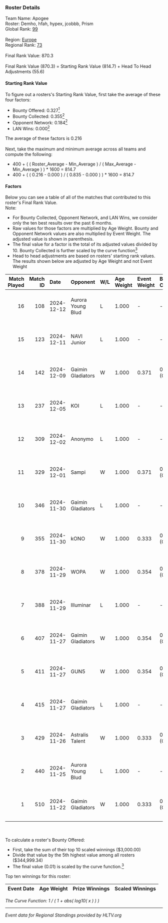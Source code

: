 ### Roster Details<br />
Team Name: Apogee<br />
Roster: Demho, hfah, hypex, jcobbb, Prism<br />
Global Rank: [99](../../standings_global_2024_12_18.md)<br />
<br />
Region: [Europe]( ../../standings_europe_2024_12_18.md)<br />
Regional Rank: [73]( ../../standings_europe_2024_12_18.md)<br />
<br />
Final Rank Value:  870.3<br />
<br />
Final Rank Value (870.3) = Starting Rank Value (814.7) + Head To Head Adjustments (55.6)<br />

#### Starting Rank Value<br />
To figure out a rosters's Starting Rank Value, first take the average of these four factors:<br />
- Bounty Offered: 0.327[<sup>1</sup>](#table2)
- Bounty Collected: 0.355[<sup>2</sup>](#table1)
- Opponent Network: 0.184[<sup>2</sup>](#table1)
- LAN Wins: 0.000[<sup>2</sup>](#table1)

The average of these factors is 0.216<br />
<br />
Next, take the maximum and minimum average across all teams and compute the following:<br />
- 400 + ( ( Roster_Average - Min_Average ) / ( Max_Average - Min_Average ) ) * 1600 = 814.7
- 400 + ( ( 0.216 - 0.000 ) / ( 0.835 - 0.000 ) ) * 1600 = 814.7


#### Factors<br />
Below you can see a table of all of the matches that contributed to this roster's Final Rank Value.<br />
Note:<br />

- For Bounty Collected, Opponent Network, and LAN Wins, we consider only the ten best results over the past 6 months.
- Raw values for those factors are multiplied by Age Weight. Bounty and Opponent Network values are also multiplied by Event Weight. The adjusted value is shown in parenthesis.
- The final value for a factor is the total of its adjusted values divided by 10. Bounty Collected is further scaled by the curve function[<sup>3</sup>](#curveFunction)
- Head to head adjustments are based on rosters' starting rank values. The results shown below are adjusted by Age Weight and not Event Weight
<span id="table1"></span><br />


| Match Played | Match ID | Date       | Opponent          | W/L | Age Weight | Event Weight | Bounty Collected | Opponent Network | LAN Wins  | H2H Adj. | Roster                            |
| -: | -: | :- | :- | :- | :- | :- | :- | :- | :- | -: | :- |
|           16 |      108 | 2024-12-12 | Aurora Young Blud | L   | 1.000      | -            | -                | -                | -         |   -11.18 | Demho, hfah, hypex, jcobbb, Prism |
|           15 |      123 | 2024-12-11 | NAVI Junior       | L   | 1.000      | -            | -                | -                | -         |    -7.02 | Demho, hfah, hypex, jcobbb, Prism |
|           14 |      142 | 2024-12-09 | Gaimin Gladiators | W   | 1.000      | 0.371        | 0.063 (0.023)    | 0.931 (0.345)    | 0 (0.000) |    19.67 | Demho, hfah, hypex, jcobbb, Prism |
|           13 |      237 | 2024-12-05 | KOI               | L   | 1.000      | -            | -                | -                | -         |   -11.53 | Demho, hfah, hypex, jcobbb, Prism |
|           12 |      309 | 2024-12-02 | Anonymo           | L   | 1.000      | -            | -                | -                | -         |   -20.32 | Demho, hfah, hypex, jcobbb, Prism |
|           11 |      329 | 2024-12-01 | Sampi             | W   | 1.000      | 0.371        | 0.037 (0.014)    | 0.426 (0.158)    | 0 (0.000) |    18.10 | Demho, hfah, hypex, jcobbb, Prism |
|           10 |      346 | 2024-11-30 | Gaimin Gladiators | L   | 1.000      | -            | -                | -                | -         |    -9.39 | Demho, hfah, hypex, jcobbb, Prism |
|            9 |      355 | 2024-11-30 | kONO              | W   | 1.000      | 0.333        | 0.013 (0.004)    | 0.386 (0.129)    | 0 (0.000) |    13.84 | Demho, hfah, hypex, jcobbb, Prism |
|            8 |      378 | 2024-11-29 | WOPA              | W   | 1.000      | 0.354        | 0.027 (0.010)    | 0.286 (0.101)    | 0 (0.000) |    14.69 | Demho, hfah, hypex, jcobbb, Prism |
|            7 |      388 | 2024-11-29 | Illuminar         | L   | 1.000      | -            | -                | -                | -         |   -15.75 | Demho, hfah, hypex, jcobbb, Prism |
|            6 |      407 | 2024-11-27 | Gaimin Gladiators | W   | 1.000      | 0.354        | 0.063 (0.022)    | 0.931 (0.330)    | 0 (0.000) |    22.00 | Demho, hfah, hypex, jcobbb, Prism |
|            5 |      411 | 2024-11-27 | GUN5              | W   | 1.000      | 0.354        | 0.162 (0.057)    | 1.000 (0.354)    | 0 (0.000) |    25.64 | Demho, hfah, hypex, jcobbb, Prism |
|            4 |      415 | 2024-11-27 | Gaimin Gladiators | L   | 1.000      | -            | -                | -                | -         |    -8.55 | Demho, hfah, hypex, jcobbb, Prism |
|            3 |      429 | 2024-11-26 | Astralis Talent   | W   | 1.000      | 0.333        | 0.004 (0.001)    | 0.339 (0.113)    | 0 (0.000) |    12.18 | Demho, hfah, hypex, jcobbb, Prism |
|            2 |      440 | 2024-11-25 | Aurora Young Blud | L   | 1.000      | -            | -                | -                | -         |   -10.25 | Demho, hfah, hypex, jcobbb, Prism |
|            1 |      510 | 2024-11-22 | Gaimin Gladiators | W   | 1.000      | 0.333        | 0.063 (0.021)    | 0.931 (0.310)    | 0 (0.000) |    23.45 | Demho, hfah, hypex, jcobbb, Prism |

<br />
<span id="table2"></span><br />
To calculate a roster's Bounty Offered:<br />

- First, take the sum of their top 10 scaled winnings ($3,000.00)
- Divide that value by the 5th highest value among all rosters ($344,999.34)
- The final value (0.01) is scaled by the curve function.[<sup>3</sup>](#curveFunction)

Top ten winnings for this roster:<br />

| Event Date | Age Weight | Prize Winnings | Scaled Winnings |
| :- | -: | :- | :- |


<span id="curveFunction"></span>_The Curve Function: 1 / ( 1 + abs( log10( x ) ) )_<br />

---
_Event data for Regional Standings provided by HLTV.org_<br />
